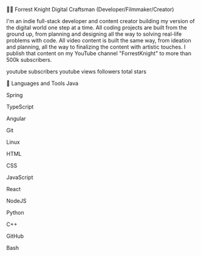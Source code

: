 🏄‍♂️ Forrest Knight
Digital Craftsman (Developer/Filmmaker/Creator)

I'm an indie full-stack developer and content creator building my version of the digital world one step at a time. All coding projects are built from the ground up, from planning and designing all the way to solving real-life problems with code. All video content is built the same way, from ideation and planning, all the way to finalizing the content with artistic touches. I publish that content on my YouTube channel "ForrestKnight" to more than 500k subscribers.

youtube subscribers youtube views followers total stars

🧰 Languages and Tools
Java

Spring

TypeScript

Angular

Git

Linux

HTML

CSS

JavaScript

React

NodeJS

Python

C++

GitHub

Bash

